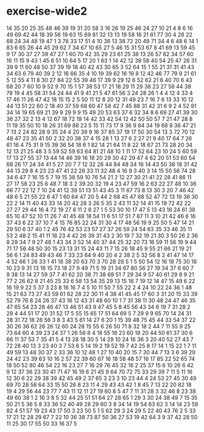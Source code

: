 # exercise-wide2
14
35
20
25
35
48
46
39
19
31
20
58
3
16
26
19
25
46
24
27
10
21
4
8
6
16
49
69
42
44
18
39
56
19
63
15
69
81
32
13
13
19
58
16
21
61
77
30
4
28
22
68
24
34
48
19
47
1
3
78
33
17
51
4
10
36
13
38
72
20
49
71
34
4
6
48
6
14
1
83
6
65
26
44
45
29
62
7
34
67
10
65
27
5
46
15
31
53
67
8
41
69
13
59
45
9
17
30
37
27
39
47
27
1
60
70
42
35
29
23
61
25
38
13
26
57
82
34
57
60
16
11
15
9
43
1
45
6
51
10
64
5
17
20
1
63
1
14
42
12
39
58
40
54
25
47
26
31
39
9
11
60
48
50
37
39
19
18
40
42
43
30
65
3
52
64
15
1
55
21
31
31
41
43
34
63
6
79
40
39
2
12
16
66
35
4
10
19
39
62
16
19
8
12
42
46
77
79
9
21
61
5
12
55
4
11
8
30
27
84
22
55
39
46
17
39
9
29
12
6
52
62
21
8
40
70
6
43
68
20
7
60
10
9
52
9
70
15
1
57
38
53
17
21
18
29
11
29
38
23
27
58
44
38
78
19
4
45
58
31
54
24
44
41
9
41
21
5
47
61
56
3
24
28
26
1
4
4
12
4
33
4
17
46
11
26
47
42
18
15
15
2
5
50
11
12
8
20
12
31
49
23
7
16
7
6
13
33
10
12
44
13
51
22
60
2
18
40
37
59
68
60
47
58
42
7
45
88
31
42
31
6
9
2
4
52
81
34
14
19
65
69
21
39
9
29
9
9
15
49
20
53
63
37
6
32
34
8
6
69
27
41
39
30
36
27
32
2
13
4
12
67
18
72
19
14
42
33
42
54
12
42
50
50
57
7
21
47
28
8
11
19
35
50
10
18
26
31
69
88
23
5
15
11
73
17
9
36
9
84
34
19
68
8
36
47
21
7
13
2
24
82
28
9
35
24
4
20
39
9
16
37
85
37
19
17
50
30
54
13
3
72
70
12
48
47
23
35
41
50
2
32
20
38
37
4
15
28
1
13
27
6
2
27
21
9
40
17
64
7
26
61
16
4
75
31
9
15
39
36
54
18
6
1
82
14
21
64
11
8
22
18
67
21
73
28
20
34
12
13
21
25
48
3
5
59
52
59
63
64
81
21
48
10
1
11
17
52
64
23
10
24
5
60
59
17
13
27
55
37
13
44
14
46
39
16
18
20
29
30
42
29
47
4
62
20
51
53
60
54
68
26
17
24
34
41
5
27
20
7
7
12
32
26
44
84
48
34
16
14
43
50
38
18
31
42
44
13
29
8
4
23
23
47
41
22
26
33
11
32
48
4
16
9
3
40
3
14
15
50
56
74
28
34
6
47
7
16
15
5
7
19
15
38
59
10
76
54
21
2
12
27
30
21
41
22
28
41
86
11
27
17
58
23
25
6
48
7
18
3
2
39
20
32
19
4
23
47
59
16
2
63
22
27
48
10
36
66
77
22
12
7
10
24
41
12
39
51
13
51
43
45
3
11
67
73
8
13
30
3
20
7
46
42
48
6
5
21
55
22
6
47
1
60
64
47
20
5
44
2
68
45
47
68
52
47
72
13
19
36
30
22
2
14
11
40
43
33
14
20
42
28
3
26
5
35
2
43
11
32
14
41
15
19
72
42
22
27
27
29
44
16
4
72
19
27
6
11
2
8
27
1
5
53
30
10
17
47
5
13
43
18
24
61
38
65
10
47
52
10
11
26
7
41
45
48
18
54
11
6
51
17
51
7
87
11
3
10
21
42
46
6
16
37
43
6
22
37
10
7
4
15
76
85
22
24
31
30
4
17
48
56
19
9
25
50
5
47
14
21
29
50
6
37
40
1
2
45
76
42
53
23
57
27
37
26
59
24
54
63
35
33
46
35
11
53
2
48
2
15
41
11
18
23
4
42
26
39
31
43
2
30
19
7
32
19
21
30
3
50
26
2
36
8
29
34
7
9
27
48
1
43
34
3
52
14
40
37
44
25
32
20
73
16
59
11
56
19
9
44
71
17
56
48
50
30
15
23
13
31
15
24
43
11
7
15
26
18
45
9
55
21
66
21
19
21
56
6
1
24
83
49
43
46
7
33
23
64
9
40
20
4
2
38
2
5
32
56
8
2
41
47
14
17
4
52
66
1
26
33
1
41
18
38
20
63
70
3
70
28
28
5
1
5
50
54
12
16
18
75
30
18
10
23
9
31
13
16
15
73
18
27
9
49
71
5
19
21
34
67
80
56
27
19
34
37
6
60
7
9
38
13
14
27
59
37
7
41
62
20
38
71
38
69
51
7
29
34
9
57
40
61
29
8
9
21
77
2
26
62
8
21
45
25
33
6
58
13
54
35
29
13
15
16
7
19
12
14
47
15
49
6
22
16
19
9
22
5
37
3
23
8
16
16
7
4
5
10
11
50
7
55
22
2
4
24
10
22
24
36
1
48
15
21
63
73
27
43
59
61
62
28
22
30
11
4
38
41
45
45
17
60
3
31
20
15
33
39
52
79
76
8
24
26
37
43
16
12
43
31
48
60
10
1
7
31
38
11
30
48
24
47
46
35
47
65
54
23
28
46
47
13
46
51
43
9
47
45
5
8
45
56
43
34
6
19
7
31
28
2
29
4
44
51
17
20
31
52
17
5
55
15
65
17
51
64
69
5
7
29
9
9
65
70
14
24
31
28
31
72
18
26
56
3
8
3
43
5
61
14
27
6
20
1
15
39
48
75
45
44
33
54
37
22
30
26
36
62
26
26
12
60
24
28
15
55
6
26
50
71
8
32
18
2
44
7
11
55
9
25
73
64
60
4
39
23
24
37
1
26
56
8
4
18
55
18
23
60
19
20
44
50
61
37
30
6
66
11
37
53
7
35
41
5
4
13
28
18
30
5
14
29
10
24
16
36
3
20
40
52
27
43
7
72
28
40
13
3
23
40
3
7
53
6
5
14
19
2
19
52
19
7
42
25
8
17
14
1
15
22
1
7
11
49
59
13
48
30
37
2
33
36
10
12
48
1
27
10
40
20
15
7
30
44
7
13
3
6
39
29
24
42
23
39
63
10
16
2
57
22
39
60
67
16
18
58
48
57
16
17
85
22
52
65
74
18
50
52
80
46
54
22
16
23
27
7
16
29
76
45
32
16
2
25
37
15
6
10
26
6
42
9
12
37
36
23
30
41
71
47
16
19
6
21
45
9
64
70
72
75
33
29
39
7
11
5
11
16
12
30
6
22
29
38
39
42
45
49
2
37
65
3
23
3
10
23
44
4
24
53
27
45
30
49
69
70
28
58
64
33
15
50
26
8
23
11
4
29
43
43
42
1
8
45
7
13
22
20
82
18
19
4
29
56
44
23
77
7
43
11
12
11
27
19
60
8
5
47
7
11
31
28
3
32
46
8
23
38
49
60
38
1
2
16
3
8
5
32
44
25
51
51
64
27
28
65
1
29
3
30
24
38
49
7
15
35
50
21
5
36
5
8
33
36
52
40
49
28
29
60
3
8
34
14
19
54
63
62
3
14
14
23
59
82
4
51
57
19
23
43
17
50
3
23
50
5
1
5
62
29
3
24
29
5
22
40
43
76
2
5
33
17
21
12
28
29
67
7
22
10
36
38
73
87
50
36
27
53
19
42
64
3
9
37
42
28
50
11
25
30
17
55
50
33
16
37
5
